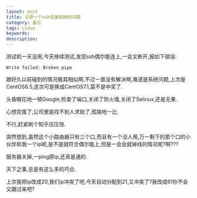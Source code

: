 ```yaml
---
layout: post
title: 记录一个ssh连接拒绝的问题
category: 备忘
tags: Linux
keywords: 
description: 
---
```


测试机一天没用,今天继续测试,发现ssh偶尔能连上,一会又断开,报如下错误:

	Write failed: Broken pipe
	
跟好久以前碰到的情况极其相似啊,不过一直没有解决啊,难道是系统问题,上次是CentOS6.5,这次可是换成CentOS7.1,莫不是中奖了.

头昏眼花地一顿Google,检查了端口,关闭了防火墙,关闭了Selinux,还是无果.

心想完蛋了,公司里是找不到人求助了,孤独地一比.

不行,赶紧刷个知乎压压惊.

突然想到,虽然这个小路由器只有三个口,而且有一个没人用,万一剩下的那个口的小伙伴和我一个ip呢,是不是就符合偶尔能上,但是一会会就掉线的情况呢?啊???

服务器关掉,一ping原ip,还真是通的.

天下之事,总是有这么多的巧合.

上次我把ip改成20,我们ip冲突了吧,今天自动分配到21,又冲突了?我改成61你不会又跟过来吧?